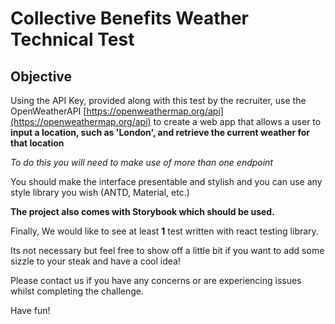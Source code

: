 # Collective Benefits Weather Technical Test

## Objective

Using the API Key, provided along with this test by the recruiter, use the OpenWeatherAPI [https://openweathermap.org/api](https://openweathermap.org/api) to create a web app that allows a user to **input a location, such as 'London', and retrieve the current weather for that location**

_To do this you will need to make use of more than one endpoint_

You should make the interface presentable and stylish and you can use any style library you wish (ANTD, Material, etc.)

**The project also comes with Storybook which should be used.**

Finally, We would like to see at least **1** test written with react testing library.

Its not necessary but feel free to show off a little bit if you want to add some sizzle to your steak and have a cool idea!

Please contact us if you have any concerns or are experiencing issues whilst completing the challenge.

Have fun!

